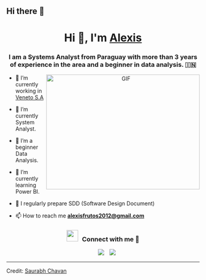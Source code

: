 ## Hi there 👋

<h1 align="center">Hi 👋, I'm <a href="https://100rabhcsmc.github.io/Me.io/" target="blank">
Alexis</a></h1>
<h3 align="center">I am a Systems Analyst from Paraguay with more than 3 years of experience in the area and a beginner in data analysis. &#127470;&#127475</h3>

<a target="_blank" align="center">
  <img align="right" top="500" height="300" width="400" alt="GIF" src="https://media.giphy.com/media/SWoSkN6DxTszqIKEqv/giphy.gif">
</a>

- 🔭 I’m currently working in <a href="https://phoenix.tech/griffyn/" target="blank">Veneto S.A</a>

- 🌱 I’m currently System Analyst.

- 🤝 I’m a beginner Data Analysis.

- 🌱 I’m currently learning Power BI.

- 📝 I regularly prepare SDD (Software Design Document)

- 📫 How to reach me **alexisfrutos2012@gmail.com**

<h3 align="center" > <img src="https://media.giphy.com/media/iY8CRBdQXODJSCERIr/giphy.gif" width="30" height="30" style="margin-right: 10px;">Connect with me 🤝 </h3>

<p align="center">

 <div align="center"  class="icons-social" style="margin-left: 10px;">
        <a style="margin-left: 10px;"  target="_blank" href="https://www.linkedin.com/in/alexis-frutos-4b2b9b128/">
			<img src="https://img.icons8.com/doodle/40/000000/linkedin--v2.png"></a>
        <a style="margin-left: 10px;" target="_blank" href="https://github.com/alexisfrutosgallardo">
		<img src="https://img.icons8.com/doodle/40/000000/github--v1.png"></a>
		
  </div>

</p>

---

Credit: [Saurabh Chavan](https://github.com/100rabhcsmc)
